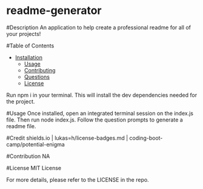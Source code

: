 # readme-generator
#Description
An application to help create a professional readme for all of your projects!

#Table of Contents
 * [Installation](#installation)
    * [Usage](#usage)
    * [Contributing](#contributing)
    * [Questions](#questions)
    * [License](#license)

Run npm i in your terminal. This will install the dev dependencies needed for the project.

#Usage
Once installed, open an integrated terminal session on the index.js file. Then run node index.js. Follow the question prompts to generate a readme file.

#Credit
shields.io | lukas=h/license-badges.md | coding-boot-camp/potential-enigma

#Contribution
NA

#License
MIT License

For more details, please refer to the LICENSE in the repo.
